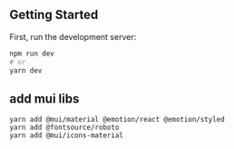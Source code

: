 ## Getting Started

First, run the development server:

```bash
npm run dev
# or
yarn dev
```

## add mui libs
```
yarn add @mui/material @emotion/react @emotion/styled
yarn add @fontsource/roboto
yarn add @mui/icons-material
```

